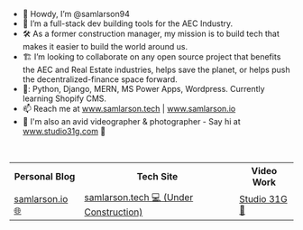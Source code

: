 - 🤠 Howdy, I’m @samlarson94
- 👀 I’m a full-stack dev building tools for the AEC Industry. 
- 🛠️ As a former construction manager, my mission is to build tech that makes it easier to build the world around us.
- 🏗️ I’m looking to collaborate on any open source project that benefits the AEC and Real Estate industries, helps save the planet, or helps push the decentralized-finance space forward.
- 💼: Python, Django, MERN, MS Power Apps, Wordpress. Currently learning Shopify CMS. 
- 📫 Reach me at www.samlarson.tech | www.samlarson.io
- 🎥 I'm also an avid videographer & photographer - Say hi at www.studio31g.com 👋
<!---
samlarson94/samlarson94 is a ✨ special ✨ repository because its `README.md` (this file) appears on your GitHub profile.
You can click the Preview link to take a look at your changes.
--->
<br>
<table>
    <tr>
        <th>Personal Blog</th>
        <th>Tech Site</th>
        <th>Video Work</th>
    </tr>
    <tr>
        <td>
           <a href="https://samlarson.io">samlarson.io 🌐</a>
        </td>
        <td>
            <a href="https://www.samlarson.tech">samlarson.tech 💻 (Under Construction)</a>
        </td>
        <td>
            <a href="https://www.studio31g.com">Studio 31G 🎥</a>
        </td>
    </tr>
</table>
